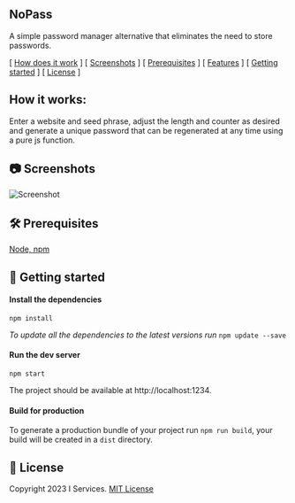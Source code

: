 NoPass
------

A simple password manager alternative that eliminates the need to store passwords.

[ [How does it work](#how-does-it-work) ]
[ [Screenshots](#screenshots) ]
[ [Prerequisites](#prerequisites) ]
[ [Features](#features) ]
[ [Getting started](#getting-started) ]
[ [License](#license) ]

## How it works:

Enter a website and seed phrase, adjust the length and counter as desired and generate a unique password that can be regenerated at any time using a pure js function.

## 📷 Screenshots

![Screenshot](source/imgs/screenshot-home.png)


## 🛠️ Prerequisites

[Node, npm](https://docs.npmjs.com/downloading-and-installing-node-js-and-npm)

## 🚀 Getting started

#### Install the dependencies

```shell
npm install
```

*To update all the dependencies to the latest versions run* `npm update --save`

#### Run the dev server

```shell
npm start
```

The project should be available at http://localhost:1234.

#### Build for production

To generate a production bundle of your project run `npm run build`, your build will be created in a `dist` directory.

## 📝 License

Copyright 2023 I Services. [MIT License](LICENSE.md)